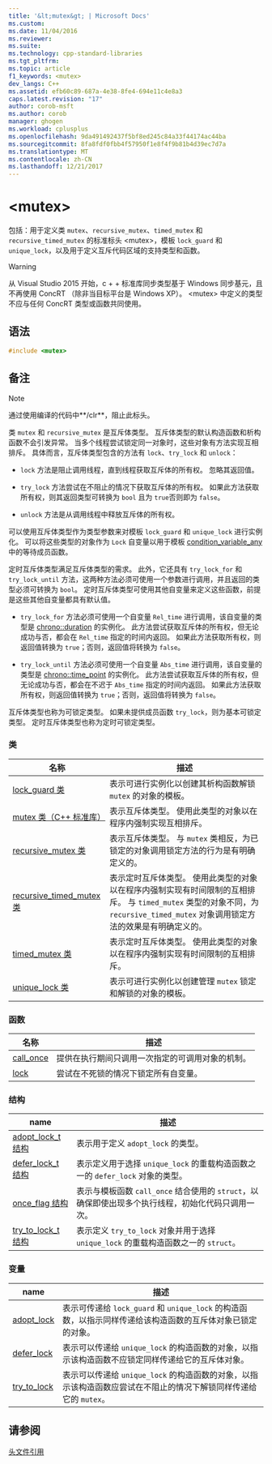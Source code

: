 ```yaml
---
title: '&lt;mutex&gt; | Microsoft Docs'
ms.custom: 
ms.date: 11/04/2016
ms.reviewer: 
ms.suite: 
ms.technology: cpp-standard-libraries
ms.tgt_pltfrm: 
ms.topic: article
f1_keywords: <mutex>
dev_langs: C++
ms.assetid: efb60c89-687a-4e38-8fe4-694e11c4e8a3
caps.latest.revision: "17"
author: corob-msft
ms.author: corob
manager: ghogen
ms.workload: cplusplus
ms.openlocfilehash: 9da491492437f5bf8ed245c84a33f44174ac44ba
ms.sourcegitcommit: 8fa8fdf0fbb4f57950f1e8f4f9b81b4d39ec7d7a
ms.translationtype: MT
ms.contentlocale: zh-CN
ms.lasthandoff: 12/21/2017
---
```

# <a name="ltmutexgt"></a>&lt;mutex&gt;
包括：用于定义类 `mutex`、`recursive_mutex`、`timed_mutex` 和 `recursive_timed_mutex` 的标准标头 \<mutex>，模板 `lock_guard` 和 `unique_lock`，以及用于定义互斥代码区域的支持类型和函数。  
  
> [!WARNING]
>  从 Visual Studio 2015 开始，c + + 标准库同步类型基于 Windows 同步基元，且不再使用 ConcRT （除非当目标平台是 Windows XP）。 \<mutex> 中定义的类型不应与任何 ConcRT 类型或函数共同使用。  
  
## <a name="syntax"></a>语法  
  
```cpp  
#include <mutex>  
```  
  
## <a name="remarks"></a>备注  
  
> [!NOTE]
>  通过使用编译的代码中**/clr**，阻止此标头。  
  
 类 `mutex` 和 `recursive_mutex` 是互斥体类型。 互斥体类型的默认构造函数和析构函数不会引发异常。 当多个线程尝试锁定同一对象时，这些对象有方法实现互相排斥。 具体而言，互斥体类型包含的方法有 `lock`、`try_lock` 和 `unlock`：  
  
-   `lock` 方法是阻止调用线程，直到线程获取互斥体的所有权。 忽略其返回值。  
  
-   `try_lock` 方法尝试在不阻止的情况下获取互斥体的所有权。 如果此方法获取所有权，则其返回类型可转换为 `bool` 且为 `true`否则即为 `false`。  
  
-   `unlock` 方法是从调用线程中释放互斥体的所有权。  
  
 可以使用互斥体类型作为类型参数来对模板 `lock_guard` 和 `unique_lock` 进行实例化。 可以将这些类型的对象作为 `Lock` 自变量以用于模板 [condition_variable_any](../standard-library/condition-variable-any-class.md) 中的等待成员函数。  
  
 定时互斥体类型满足互斥体类型的需求。 此外，它还具有 `try_lock_for` 和 `try_lock_until` 方法，这两种方法必须可使用一个参数进行调用，并且返回的类型必须可转换为 `bool`。 定时互斥体类型可使用其他自变量来定义这些函数，前提是这些其他自变量都具有默认值。  
  
-   `try_lock_for` 方法必须可使用一个自变量 `Rel_time` 进行调用，该自变量的类型是 [chrono::duration](../standard-library/duration-class.md) 的实例化。 此方法尝试获取互斥体的所有权，但无论成功与否，都会在 `Rel_time` 指定的时间内返回。 如果此方法获取所有权，则返回值转换为 `true`；否则，返回值将转换为 `false`。  
  
-   `try_lock_until` 方法必须可使用一个自变量 `Abs_time` 进行调用，该自变量的类型是 [chrono::time_point](../standard-library/time-point-class.md) 的实例化。 此方法尝试获取互斥体的所有权，但无论成功与否，都会在不迟于 `Abs_time` 指定的时间内返回。 如果此方法获取所有权，则返回值转换为 `true`；否则，返回值将转换为 `false`。  
  
 互斥体类型也称为可锁定类型。 如果未提供成员函数 `try_lock`，则为基本可锁定类型。 定时互斥体类型也称为定时可锁定类型。  
  
### <a name="classes"></a>类  
  
|名称|描述|  
|----------|-----------------|  
|[lock_guard 类](../standard-library/lock-guard-class.md)|表示可进行实例化以创建其析构函数解锁 `mutex` 的对象的模板。|  
|[mutex 类（C++ 标准库）](../standard-library/mutex-class-stl.md)|表示互斥体类型。 使用此类型的对象以在程序内强制实现互相排斥。|  
|[recursive_mutex 类](../standard-library/recursive-mutex-class.md)|表示互斥体类型。 与 `mutex` 类相反，为已锁定的对象调用锁定方法的行为是有明确定义的。|  
|[recursive_timed_mutex 类](../standard-library/recursive-timed-mutex-class.md)|表示定时互斥体类型。 使用此类型的对象以在程序内强制实现有时间限制的互相排斥。 与 `timed_mutex` 类型的对象不同，为 `recursive_timed_mutex` 对象调用锁定方法的效果是有明确定义的。|  
|[timed_mutex 类](../standard-library/timed-mutex-class.md)|表示定时互斥体类型。 使用此类型的对象以在程序内强制实现有时间限制的互相排斥。|  
|[unique_lock 类](../standard-library/unique-lock-class.md)|表示可进行实例化以创建管理 `mutex` 锁定和解锁的对象的模板。|  
  
### <a name="functions"></a>函数  
  
|名称|描述|  
|----------|-----------------|  
|[call_once](../standard-library/mutex-functions.md#call_once)|提供在执行期间只调用一次指定的可调用对象的机制。|  
|[lock](../standard-library/mutex-functions.md#lock)|尝试在不死锁的情况下锁定所有自变量。|  
  
### <a name="structs"></a>结构  
  
|name|描述|  
|----------|-----------------|  
|[adopt_lock_t 结构](../standard-library/adopt-lock-t-structure.md)|表示用于定义 `adopt_lock` 的类型。|  
|[defer_lock_t 结构](../standard-library/defer-lock-t-structure.md)|表示定义用于选择 `unique_lock` 的重载构造函数之一的 `defer_lock` 对象的类型。|  
|[once_flag 结构](../standard-library/once-flag-structure.md)|表示与模板函数 `call_once` 结合使用的 `struct`，以确保即使出现多个执行线程，初始化代码只调用一次。|  
|[try_to_lock_t 结构](../standard-library/try-to-lock-t-structure.md)|表示定义 `try_to_lock` 对象并用于选择 `unique_lock` 的重载构造函数之一的 `struct`。|  
  
### <a name="variables"></a>变量  
  
|name|描述|  
|----------|-----------------|  
|[adopt_lock](../standard-library/mutex-functions.md#adopt_lock)|表示可传递给 `lock_guard` 和 `unique_lock` 的构造函数，以指示同样传递给该构造函数的互斥体对象已锁定的对象。|  
|[defer_lock](../standard-library/mutex-functions.md#defer_lock)|表示可以传递给 `unique_lock` 的构造函数的对象，以指示该构造函数不应锁定同样传递给它的互斥体对象。|  
|[try_to_lock](../standard-library/mutex-functions.md#try_to_lock)|表示可以传递给 `unique_lock` 的构造函数的对象，以指示该构造函数应尝试在不阻止的情况下解锁同样传递给它的 `mutex`。|  
  
## <a name="see-also"></a>请参阅  
 [头文件引用](../standard-library/cpp-standard-library-header-files.md)



